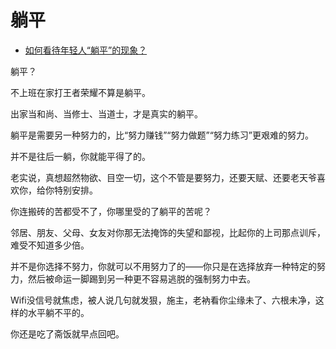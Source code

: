 # 躺平

- [如何看待年轻人“躺平”的现象？](https://www.zhihu.com/question/459392094/answer/1902335451)


躺平？

不上班在家打王者荣耀不算是躺平。

出家当和尚、当修士、当道士，才是真实的躺平。

躺平是需要另一种努力的，比“努力赚钱”“努力做题”“努力练习”更艰难的努力。

并不是往后一躺，你就能平得了的。

老实说，真想超然物欲、目空一切，这个不管是要努力，还要天赋、还要老天爷喜欢你，给你特别安排。

你连搬砖的苦都受不了，你哪里受的了躺平的苦呢？

邻居、朋友、父母、女友对你那无法掩饰的失望和鄙视，比起你的上司那点训斥，难受不知道多少倍。

并不是你选择不努力，你就可以不用努力了的——你只是在选择放弃一种特定的努力，然后被命运一脚踢到另一种更不容易逃脱的强制努力中去。

Wifi没信号就焦虑，被人说几句就发狠，施主，老衲看你尘缘未了、六根未净，这样的水平躺不平的。

你还是吃了斋饭就早点回吧。

  
